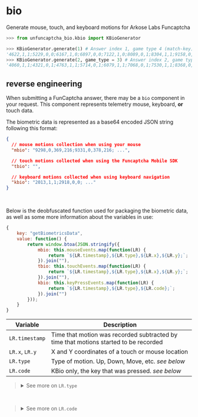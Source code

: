 # bio

Generate mouse, touch, and keyboard motions for Arkose Labs Funcaptcha

```py
>>> from unfuncaptcha_bio.kbio import KBioGenerator

>>> KBioGenerator.generate(1) # Answer index 1, game type 4 (match-key)
'4622,1,1;5229,0,0;6167,1,0;6897,0,0;7122,1,0;8089,0,1;8304,1,1;9158,0,0;10012,1,0;10489,0,1;10897,1,1;'
>>> KBioGenerator.generate(2, game_type = 3) # Answer index 2, game type 3 (tiles)
'4060,1,1;4321,0,1;4763,1,1;5714,0,1;6079,1,1;7068,0,1;7530,1,1;8368,0,1;8743,1,1;'
```

## reverse engineering

When submitting a FunCaptcha answer, there may be a `bio` component in your request. This component represents telemetry mouse, keyboard, **or** touch data.

The biometric data is represented as a base64 encoded JSON string following this format:

```json
{
  // mouse motions collection when using your mouse
  "mbio": "9298,0,369,216;9331,0,378,216; ...",

  // touch motions collected when using the Funcaptcha Mobile SDK
  "tbio": "",

  // keyboard motions collected when using keyboard navigation
  "kbio": "2013,1,1;2918,0,0; ..."
}
```

<br>

Below is the deobfuscated function used for packaging the biometric data, as well as some more information about the variables in use:

```js
{
    key: "getBiometricsData",
    value: function() {
        return window.btoa(JSON.stringify({
            mbio: this.mouseEvents.map(function(LR) {
                return `${LR.timestamp},${LR.type},${LR.x},${LR.y};`;
            }).join(""),
            tbio: this.touchEvents.map(function(LR) {
                return `${LR.timestamp},${LR.type},${LR.x},${LR.y};`;
            }).join(""),
            kbio: this.keyPressEvents.map(function(LR) {
                return `${LR.timestamp},${LR.type},${LR.code};`;
            }).join("")
        }));
    }
}
```

| Variable       | Description                                                                          |
| -------------- | ------------------------------------------------------------------------------------ |
| `LR.timestamp` | Time that motion was recorded subtracted by time that motions started to be recorded |
| `LR.x`, `LR.y` | X and Y coordinates of a touch or mouse location                                     |
| `LR.type`      | Type of motion. Up, Down, Move, etc. _see below_                                     |
| `LR.code`      | KBio only, the key that was pressed. _see below_                                     |

> <details>
>
> <summary>See more on <code>LR.type</code></summary>
>
> ```js
> // LN.[MOTION] = respective number used in bio
>
> // X3 is used in mbio
> var X3 = (function (LN) {
>   LN[(LN.Move = 0)] = "Move";
>   LN[(LN.Down = 1)] = "Down";
>   LN[(LN.Up = 2)] = "Up";
>   return LN;
> })(X3 || {});
>
> // X4 is used in tbio
> var X4 = (function (LN) {
>   LN[(LN.Start = 0)] = "Start";
>   LN[(LN.End = 1)] = "End";
>   LN[(LN.Move = 2)] = "Move";
>   LN[(LN.Cancel = 99)] = "Cancel";
>   return LN;
> })(X4 || {});
>
> // X5 is used in kbio
> var X5 = (function (LN) {
>   LN[(LN.Down = 0)] = "Down";
>   LN[(LN.Up = 1)] = "Up";
>   return LN;
> })(X5 || {});
> ```
>
> </details>

<br>

> <details>
>
> <summary>See more on <code>LR.code</code></summary>
>
> ```js
> {
>     Tab: 0,
>     Enter: 1,
>     Space: 3,
>     ShiftLeft: 4,
>     ShiftRight: 5,
>     ControlLeft: 6,
>     ControlRight: 7,
>     MetaLeft: 8,
>     MetaRight: 9,
>     AltLeft: 10,
>     AltRight: 11,
>     Backspace: 12,
>     Escape: 13,
> } [LW.code] ?? 14 // 14 represents unsupported keys
> ```
>
> </details>
